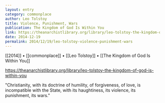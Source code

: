 ```yaml
---
layout: entry
category: commonplace
author: Leo Tolstoy
title: Violence, Punishment, Wars
publication: The Kingdom of God Is Within You
link: https://theanarchistlibrary.org/library/leo-tolstoy-the-kingdom-of-god-is-within-you
date: 2014-12-19
permalink: 2014/12/19/leo-tolstoy-violence-punishment-wars
---
```


[[2014]] • [[commonplace]] • [[Leo Tolstoy]] • [[The Kingdom of God Is Within You]]

https://theanarchistlibrary.org/library/leo-tolstoy-the-kingdom-of-god-is-within-you

"Christianity, with its doctrine of humility, of forgiveness, of love, is incompatible with the State, with its haughtiness, its violence, its punishment, its wars."